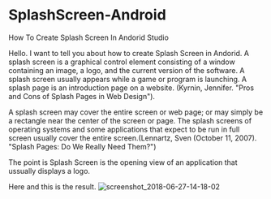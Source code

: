 # SplashScreen-Android
How To Create Splash Screen In Andorid Studio

Hello.
I want to tell you about how to create Splash Screen in Andorid.
A splash screen is a graphical control element consisting of a window containing an image, a logo, and the current version of the software. A splash screen usually appears while a game or program is launching. A splash page is an introduction page on a website. (Kyrnin, Jennifer. "Pros and Cons of Splash Pages in Web Design").

A splash screen may cover the entire screen or web page; or may simply be a rectangle near the center of the screen or page. The splash screens of operating systems and some applications that expect to be run in full screen usually cover the entire screen.(Lennartz, Sven (October 11, 2007). "Splash Pages: Do We Really Need Them?")

The point is Splash Screen is the opening view of an application that ussually displays a logo.

Here and this is the result.
![screenshot_2018-06-27-14-18-02](https://user-images.githubusercontent.com/32099319/45629477-b8b29a80-bac0-11e8-9735-9dc9bbae5380.png)
